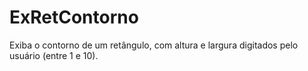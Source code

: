 # ExRetContorno
Exiba o contorno de um retângulo, com altura e largura digitados pelo usuário (entre 1 e 10).
